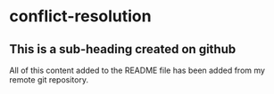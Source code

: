 # conflict-resolution

## This is a sub-heading created on github

All of this content added to the README file has been added from my remote git repository.
